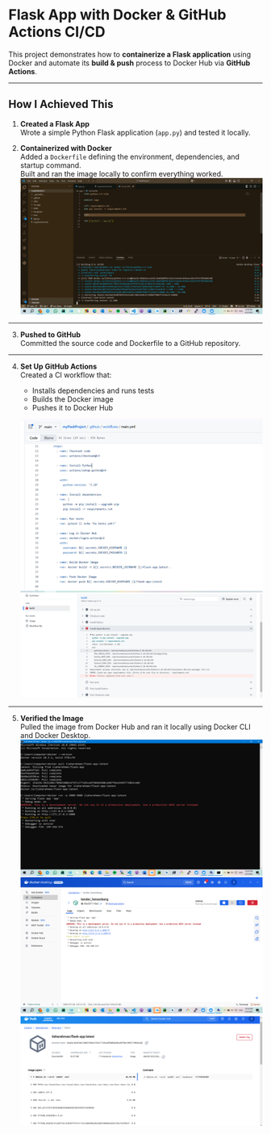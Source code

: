 # Flask App with Docker & GitHub Actions CI/CD

This project demonstrates how to **containerize a Flask application** using Docker and automate its **build & push** process to Docker Hub via **GitHub Actions**.

---

## How I Achieved This

1. **Created a Flask App**  
   Wrote a simple Python Flask application (`app.py`) and tested it locally.

2. **Containerized with Docker**  
   Added a `Dockerfile` defining the environment, dependencies, and startup command.  
   Built and ran the image locally to confirm everything worked.
	![Dockerfile](./Screenshots/Screenshot327.png)

---

3. **Pushed to GitHub**  
   Committed the source code and Dockerfile to a GitHub repository.

---	

4. **Set Up GitHub Actions**  
   Created a CI workflow that:
   - Installs dependencies and runs tests
   - Builds the Docker image
   - Pushes it to Docker Hub

	![GitHub Actions](./Screenshots/Screenshot334.png)
	![GitHub Actions](./Screenshots/Screenshot323.png)

---

5. **Verified the Image**  
   Pulled the image from Docker Hub and ran it locally using Docker CLI and Docker Desktop.
	![Run Container](./Screenshots/Screenshot330.png)
	![Run Container](./Screenshots/Screenshot329.png)
	![Docker Hub](./Screenshots/Screenshot331.png)


